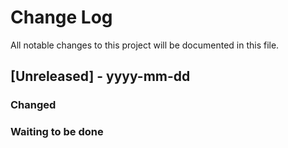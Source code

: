 # Change Log

All notable changes to this project will be documented in this file.

## [Unreleased] - yyyy-mm-dd

### Changed

### Waiting to be done